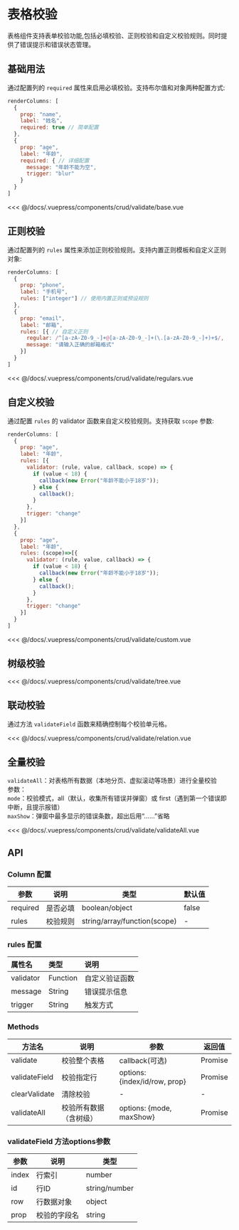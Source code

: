 # 表格校验

表格组件支持表单校验功能,包括必填校验、正则校验和自定义校验规则。同时提供了错误提示和错误状态管理。

## 基础用法

通过配置列的 `required` 属性来启用必填校验。支持布尔值和对象两种配置方式:

```js
renderColumns: [
  {
    prop: "name",
    label: "姓名", 
    required: true // 简单配置
  },
  {
    prop: "age",
    label: "年龄",
    required: { // 详细配置 
      message: "年龄不能为空",
      trigger: "blur"
    }
  }
]
```

<ClientOnly>
<common-code-format>
  <crud-validate-base slot="source"></crud-validate-base>
  
<<< @/docs/.vuepress/components/crud/validate/base.vue
</common-code-format>
</ClientOnly>

## 正则校验

通过配置列的 `rules` 属性来添加正则校验规则。支持内置正则模板和自定义正则对象:

```js
renderColumns: [
  {
    prop: "phone",
    label: "手机号",
    rules: ["integer"] // 使用内置正则或预设规则
  },
  {
    prop: "email", 
    label: "邮箱",
    rules: [{ // 自定义正则
      regular: /^[a-zA-Z0-9_-]+@[a-zA-Z0-9_-]+(\.[a-zA-Z0-9_-]+)+$/,
      message: "请输入正确的邮箱格式"
    }]
  }
]
```

<ClientOnly>
<common-code-format>
  <crud-validate-regulars slot="source"></crud-validate-regulars>
  
<<< @/docs/.vuepress/components/crud/validate/regulars.vue
</common-code-format>
</ClientOnly>

## 自定义校验

通过配置 `rules` 的 validator 函数来自定义校验规则。支持获取 `scope` 参数:

```js
renderColumns: [
  {
    prop: "age",
    label: "年龄", 
    rules: [{
      validator: (rule, value, callback, scope) => {
        if (value < 18) {
          callback(new Error("年龄不能小于18岁"));
        } else {
          callback();
        }
      },
      trigger: "change"
    }]
  },
  {
    prop: "age",
    label: "年龄", 
    rules: (scope)=>[{
      validator: (rule, value, callback) => {
        if (value < 18) {
          callback(new Error("年龄不能小于18岁"));
        } else {
          callback();
        }
      },
      trigger: "change"
    }]
  }
]
```

<ClientOnly>
<common-code-format>
  <crud-validate-custom slot="source"></crud-validate-custom>
  
<<< @/docs/.vuepress/components/crud/validate/custom.vue
</common-code-format>
</ClientOnly>


## 树级校验

<ClientOnly>
<common-code-format>
  <crud-validate-tree slot="source"></crud-validate-tree>
  
<<< @/docs/.vuepress/components/crud/validate/tree.vue
</common-code-format>
</ClientOnly>


## 联动校验

通过方法 `validateField` 函数来精确控制每个校验单元格。

<ClientOnly>
<common-code-format>
  <crud-validate-relation slot="source"></crud-validate-relation>
  
<<< @/docs/.vuepress/components/crud/validate/relation.vue
</common-code-format>
</ClientOnly>

## 全量校验

`validateAll`：对表格所有数据（本地分页、虚拟滚动等场景）进行全量校验</br>
参数：</br>
`mode`：校验模式，all（默认，收集所有错误并弹窗）或 first（遇到第一个错误即中断，且提示报错）</br>
`maxShow`：弹窗中最多显示的错误条数，超出后用“……”省略</br>

<ClientOnly>
<common-code-format>
  <crud-validate-validateAll slot="source"></crud-validate-validateAll>
  
<<< @/docs/.vuepress/components/crud/validate/validateAll.vue
</common-code-format>
</ClientOnly>

## API

### Column 配置

| 参数     | 说明     | 类型                         | 默认值 |
| -------- | -------- | ---------------------------- | ------ |
| required | 是否必填 | boolean/object               | false  |
| rules    | 校验规则 | string/array/function(scope) | -      |

### rules 配置

| 属性名    | 类型     | 说明           |
| :-------- | :------- | :------------- |
| validator | Function | 自定义验证函数 |
| message   | String   | 错误提示信息   |
| trigger   | String   | 触发方式       |

### Methods

| 方法名        | 说明                   | 参数                          | 返回值  |
| ------------- | ---------------------- | ----------------------------- | ------- |
| validate      | 校验整个表格           | callback(可选)                | Promise |
| validateField | 校验指定行             | options: {index/id/row, prop} | Promise |
| clearValidate | 清除校验               | -                             | -       |
| validateAll   | 校验所有数据（含树级） | options: {mode, maxShow}      | Promise |

### validateField 方法options参数

| 参数  | 说明         | 类型          |
| ----- | ------------ | ------------- |
| index | 行索引       | number        |
| id    | 行ID         | string/number |
| row   | 行数据对象   | object        |
| prop  | 校验的字段名 | string        |